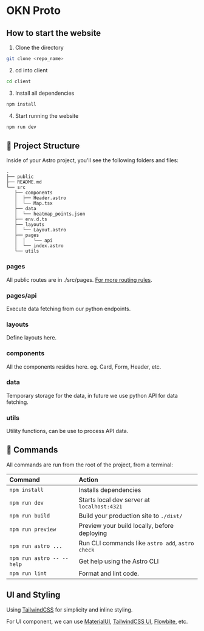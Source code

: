 # OKN Proto

## How to start the website

1. Clone the directory

```bash
git clone <repo_name>
```

2. cd into client

```bash
cd client
```

3. Install all dependencies

```bash
npm install
```

4. Start running the website

```bash
npm run dev
```

## 🚀 Project Structure

Inside of your Astro project, you'll see the following folders and files:

```text
.
├── public
├── README.md
└── src
   ├── components
   │  ├── Header.astro
   │  └── Map.tsx
   ├── data
   │  └── heatmap_points.json
   ├── env.d.ts
   ├── layouts
   │  └── Layout.astro
   ├── pages
   │  │   └── api
   │  └── index.astro
   └── utils
```

### pages

All public routes are in ./src/pages. [For more routing rules](https://docs.astro.build/en/guides/routing/).

### pages/api

Execute data fetching from our python endpoints.

### layouts

Define layouts here.

### components

All the components resides here. eg. Card, Form, Header, etc.

### data

Temporary storage for the data, in future we use python API for data fetching.

### utils

Utility functions, can be use to process API data.

## 🧞 Commands

All commands are run from the root of the project, from a terminal:

| Command                   | Action                                           |
| :------------------------ | :----------------------------------------------- |
| `npm install`             | Installs dependencies                            |
| `npm run dev`             | Starts local dev server at `localhost:4321`      |
| `npm run build`           | Build your production site to `./dist/`          |
| `npm run preview`         | Preview your build locally, before deploying     |
| `npm run astro ...`       | Run CLI commands like `astro add`, `astro check` |
| `npm run astro -- --help` | Get help using the Astro CLI                     |
| `npm run lint`            | Format and lint code.                            |

## UI and Styling

Using [TailwindCSS](https://tailwindcss.com/docs/flex) for simplicity and inline styling.

For UI component, we can use [MaterialUI](https://mui.com/material-ui/getting-started/), [TailwindCSS UI](https://tailwindui.com/components), [Flowbite](https://flowbite.com/docs/getting-started/introduction/), etc.
